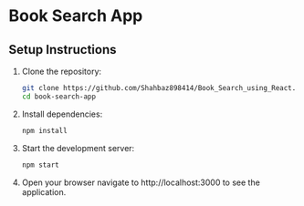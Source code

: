 # Book Search App

## Setup Instructions

1. Clone the repository:
   ```bash
   git clone https://github.com/Shahbaz898414/Book_Search_using_React.git
   cd book-search-app

2. Install dependencies:

   ```bash
   npm install

3. Start the development server:
    ```bash
    npm start
4. Open your browser
  navigate to http://localhost:3000 to see the application.